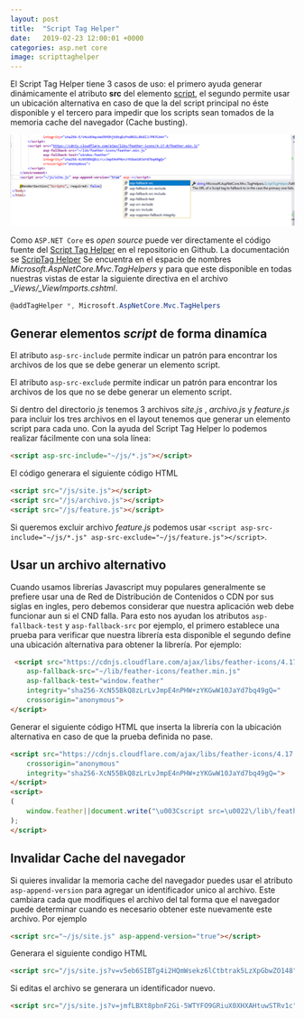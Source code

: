 ```yaml
---
layout: post
title:  "Script Tag Helper"
date:   2019-02-23 12:00:01 +0000
categories: asp.net core
image: scripttaghelper
---
```


El Script Tag Helper tiene 3 casos de uso: el primero ayuda generar dinámicamente el atributo **src** del elemento [script](https://www.w3.org/TR/html5/semantics-scripting.html), el segundo permite usar un ubicación alternativa en caso de que la del script principal no éste disponible y el tercero para impedir que los scripts sean tomados de la memoria cache del navegador (Cache busting).

![Script Tag Helper](/img/scripttaghelper.PNG)

Como `ASP.NET Core` es *open source* puede ver directamente el código fuente del [Script Tag Helper](https://github.com/aspnet/AspNetCore/blob/master/src/Mvc/Mvc.TagHelpers/src/ScriptTagHelper.cs) en el repositorio en Github. La documentación se [ScripTag Helper](https://docs.microsoft.com/en-us/dotnet/api/microsoft.aspnetcore.mvc.taghelpers.scripttaghelper?view=aspnetcore-2.2) Se encuentra en el espacio de nombres _Microsoft.AspNetCore.Mvc.TagHelpers_ y  para que este disponible en todas nuestras vistas  de estar la siguiente directiva en el archivo *_Views/_ViewImports.cshtml*.

 ```csharp
 @addTagHelper *, Microsoft.AspNetCore.Mvc.TagHelpers
 ```

## Generar elementos *script* de forma dinamíca

El atributo `asp-src-include` permite indicar un patrón para encontrar los archivos de los que se debe generar un elemento script.

El atributo `asp-src-exclude` permite indicar un patrón para encontrar los archivos de los que no se debe generar un elemento script.

Si dentro del directorio _js_ tenemos 3 archivos _site.js_ , _archivo.js_ y _feature.js_ para incluir los tres archivos en el layout tenemos que generar un elemento script para cada uno. Con la ayuda del Script Tag Helper lo podemos realizar fácilmente con una sola línea:

```html
<script asp-src-include="~/js/*.js"></script>
```
El código generara el siguiente código HTML

```html
<script src="/js/site.js"></script>
<script src="/js/archivo.js"></script>
<script src="/js/feature.js"></script>
```
Si queremos excluir archivo _feature.js_ podemos usar
`<script asp-src-include="~/js/*.js" asp-src-exclude="~/js/feature.js"></script>`.

## Usar un archivo alternativo

Cuando usamos librerías Javascript muy populares generalmente se prefiere  usar una de Red de Distribución de Contenidos o CDN por sus siglas en ingles, pero debemos considerar que nuestra aplicación web debe funcionar aun si el CND falla. Para esto nos ayudan los atributos `asp-fallback-test` y `asp-fallback-src` por ejemplo, el primero establece una prueba para verificar que nuestra librería esta disponible el segundo define una ubicación alternativa para obtener la librería. Por ejemplo:

```html
 <script src="https://cdnjs.cloudflare.com/ajax/libs/feather-icons/4.17.0/feather.min.js"
    asp-fallback-src="~/lib/feather-icons/feather.min.js"
    asp-fallback-test="window.feather"
    integrity="sha256-XcN55BkQ8zLrLvJmpE4nPHW+zYKGwW10JaYd7bq49gQ="
    crossorigin="anonymous">
</script>
```
Generar el siguiente código HTML que inserta la librería con la ubicación alternativa en caso de que la prueba definida no pase.

```html
<script src="https://cdnjs.cloudflare.com/ajax/libs/feather-icons/4.17.0/feather.min.js" 
    crossorigin="anonymous" 
    integrity="sha256-XcN55BkQ8zLrLvJmpE4nPHW+zYKGwW10JaYd7bq49gQ=">
</script>
<script>
(
    window.feather||document.write("\u003Cscript src=\u0022\/lib\/feather-icons\/feather.min.js\u0022 integrity=\u0022sha256-XcN55BkQ8zLrLvJmpE4nPHW\u002BzYKGwW10JaYd7bq49gQ=\u0022 crossorigin=\u0022anonymous\u0022\u003E\u003C\/script\u003E")
);
</script>
```
## Invalidar Cache del navegador

Si quieres invalidar la memoria cache del navegador puedes usar el atributo `asp-append-version` para agregar un identificador unico al archivo. Este cambiara cada que modifiques el archivo del tal forma que el navegador puede determinar cuando es necesario obtener este nuevamente este archivo. Por ejemplo

```html
<script src="~/js/site.js" asp-append-version="true"></script>
```
Generara el siguiente condigo HTML
```html
<script src="/js/site.js?v=v5eb6SIBTg4i2HQmWsekz6lCtbtrak5LzXpGbwZO148"></script>
```
Si editas el archivo se generara un identificador nuevo.
```html
<script src="/js/site.js?v=jmfLBXt8pbnF2Gi-5WTYFO9GRiuX0XHXAHtuwSTRv1c"></script>
```